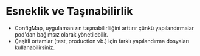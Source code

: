 # Esneklik ve Taşınabilirlik

* ConfigMap, uygulamanızın taşınabilirliiğini arttırır çünkü yapılandırmalar pod'dan bağımsız olarak yönetilebilir.
* Çeşitli ortamlar (test, production vb.) için farklı yapılandırma dosyaları kullanabilirsiniz.